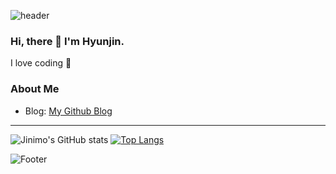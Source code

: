 ![header](https://capsule-render.vercel.app/api?type=waving&color=0:E3CEF6,100:4B088A&height=300&section=header&text=Hyunjin&fontColor=F7F8E0&fontSize=70)


### Hi, there 👋 I'm Hyunjin.
I love coding 💓

### About Me
- Blog: [My Github Blog](https://Jinimo.github.io.)

---

![Jinimo's GitHub stats](https://github-readme-stats.vercel.app/api?username=Jinimo&show_icons=true&theme=material-palenight&icon_color=F7F8E0&card_width=2)
[![Top Langs](https://github-readme-stats.vercel.app/api/top-langs/?username=Jinimo&layout=compact)](https://github.com/anuraghazra/github-readme-stats)

![Footer](https://capsule-render.vercel.app/api?type=waving&color=0:E3CEF6,100:4B088A&height=200&section=footer)

